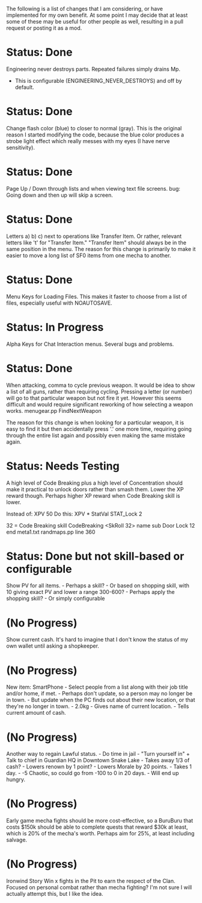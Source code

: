 The following is a list of changes that I am considering, or have implemented for my own benefit. At some point I may decide that at least some of these may be useful for other people as well, resulting in a pull request or posting it as a mod.

# Status: Done
Engineering never destroys parts. Repeated failures simply drains Mp.
- This is configurable (ENGINEERING_NEVER_DESTROYS) and off by default.


# Status: Done
Change flash color (blue) to closer to normal (gray).
This is the original reason I started modifying the code, because the blue color produces a strobe light effect which really messes with my eyes (I have nerve sensitivity).


# Status: Done
Page Up / Down through lists and when viewing text file screens.
bug:
    Going down and then up will skip a screen.


# Status: Done
Letters a) b) c) next to operations like Transfer Item.
Or rather, relevant letters like 't' for "Transfer Item."
"Transfer Item" should always be in the same position in the menu.
The reason for this change is primarily to make it easier to move a long list of SF0 items from one mecha to another.


# Status: Done
Menu Keys for Loading Files.
This makes it faster to choose from a list of files, especially useful with NOAUTOSAVE.


# Status: In Progress
Alpha Keys for Chat Interaction menus.
Several bugs and problems.


# Status: Done
When attacking, comma to cycle previous weapon.
It would be idea to show a list of all guns, rather than requiring cycling.
Pressing a letter (or number) will go to that particular weapon but not fire it yet.
However this seems difficult and would require significant reworking of how selecting a weapon works.
menugear.pp FindNextWeapon

The reason for this change is when looking for a particular weapon, it is easy to find it but then accidentally press '.' one more time, requiring going through the entire list again and possibly even making the same mistake again.


# Status: Needs Testing
A high level of Code Breaking plus a high level of Concentration should
make it practical to unlock doors rather than smash them.
Lower the XP reward though.
Perhaps higher XP reward when Code Breaking skill is lower.

Instead of:
    XPV 50
Do this:
    XPV * StatVal STAT_Lock 2

32 = Code Breaking skill
CodeBreaking <SkRoll 32>
		name <Mansion>
		sub
			Door
			Lock 12
		end
meta1.txt
randmaps.pp line 360


# Status: Done but not skill-based or configurable
Show PV for all items.
    - Perhaps a skill?
    - Or based on shopping skill, with 10 giving exact PV and lower a range
      300-600?
    - Perhaps apply the shopping skill?
    - Or simply configurable


# (No Progress)
Show current cash. It's hard to imagine that I don't know the status of my own wallet until asking a shopkeeper.


# (No Progress)
New item: SmartPhone
    - Select people from a list along with their job title and/or home, if met.
    - Perhaps don't update, so a person may no longer be in town.
    - But update when the PC finds out about their new location,
      or that they're no longer in town.
    - 2.0kg
    - Gives name of current location.
    - Tells current amount of cash.


# (No Progress)
Another way to regain Lawful status.
    - Do time in jail - "Turn yourself in"
        + Talk to chief in Guardian HQ in Downtown Snake Lake
    - Takes away 1/3 of cash?
    - Lowers renown by 1 point?
    - Lowers Morale by 20 points.
    - Takes 1 day.
    - -5 Chaotic, so could go from -100 to 0 in 20 days.
    - Will end up hungry.


# (No Progress)
Early game mecha fights should be more cost-effective,
so a BuruBuru that costs $150k should be able to complete
quests that reward $30k at least,
which is 20% of the mecha's worth.
Perhaps aim for 25%, at least including salvage.


# (No Progress)
Ironwind Story
Win x fights in the Pit to earn the respect of the Clan.
Focused on personal combat rather than mecha fighting?
I'm not sure I will actually attempt this, but I like the idea.
